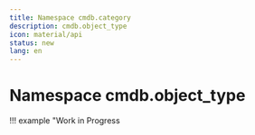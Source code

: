 ```yaml
---
title: Namespace cmdb.category
description: cmdb.object_type
icon: material/api
status: new
lang: en
---
```


# Namespace cmdb.object_type

!!! example "Work in Progress
